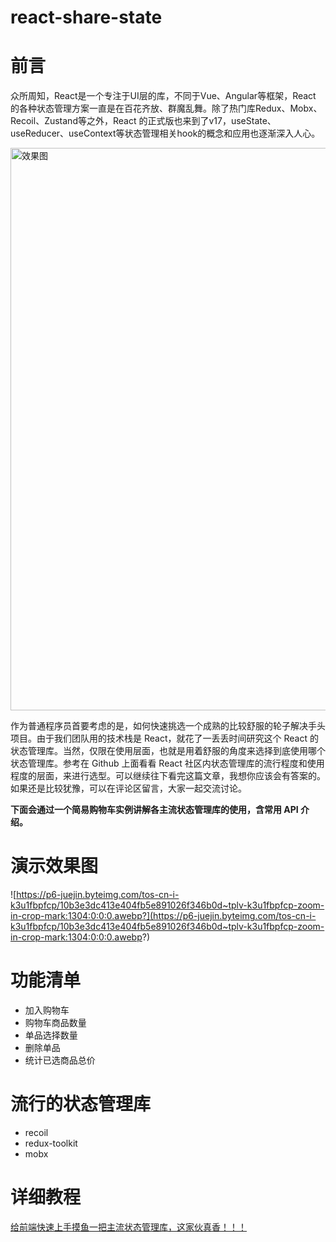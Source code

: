 # react-share-state

# 前言

众所周知，React是一个专注于UI层的库，不同于Vue、Angular等框架，React 的各种状态管理方案一直是在百花齐放、群魔乱舞。除了热门库Redux、Mobx、Recoil、Zustand等之外，React 的正式版也来到了v17，useState、useReducer、useContext等状态管理相关hook的概念和应用也逐渐深入人心。

<img src="https://p3-juejin.byteimg.com/tos-cn-i-k3u1fbpfcp/29bb5e3d96d14a3c941a3a7b4d927a34~tplv-k3u1fbpfcp-zoom-in-crop-mark:1304:0:0:0.awebp?" width="900" alt="效果图" />

作为普通程序员首要考虑的是，如何快速挑选一个成熟的比较舒服的轮子解决手头项目。由于我们团队用的技术栈是 React，就花了一丢丢时间研究这个 React 的状态管理库。当然，仅限在使用层面，也就是用着舒服的角度来选择到底使用哪个状态管理库。参考在 Github 上面看看 React 社区内状态管理库的流行程度和使用程度的层面，来进行选型。可以继续往下看完这篇文章，我想你应该会有答案的。如果还是比较犹豫，可以在评论区留言，大家一起交流讨论。

**下面会通过一个简易购物车实例讲解各主流状态管理库的使用，含常用 API 介绍。**

# 演示效果图

![https://p6-juejin.byteimg.com/tos-cn-i-k3u1fbpfcp/10b3e3dc413e404fb5e891026f346b0d~tplv-k3u1fbpfcp-zoom-in-crop-mark:1304:0:0:0.awebp?](https://p6-juejin.byteimg.com/tos-cn-i-k3u1fbpfcp/10b3e3dc413e404fb5e891026f346b0d~tplv-k3u1fbpfcp-zoom-in-crop-mark:1304:0:0:0.awebp?)

# 功能清单

* 加入购物车
* 购物车商品数量
* 单品选择数量
* 删除单品
* 统计已选商品总价

# 流行的状态管理库

* recoil
* redux-toolkit
* mobx

# 详细教程

[给前端快速上手摸鱼一把主流状态管理库，这家伙真香！！！](https://juejin.cn/post/7075263170688286728)
